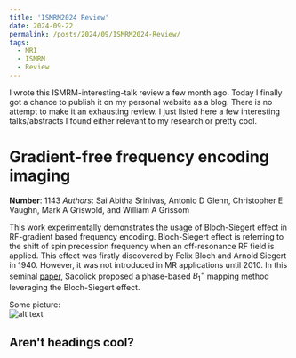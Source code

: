 ```yaml
---
title: 'ISMRM2024 Review'
date: 2024-09-22
permalink: /posts/2024/09/ISMRM2024-Review/
tags:
  - MRI
  - ISMRM
  - Review
---
```


I wrote this ISMRM-interesting-talk review a few month ago. Today I finally got a chance to publish it on my personal website as a blog. There is no attempt to make it an exhausting review. I just listed here a few interesting talks/abstracts I found either relevant to my research or pretty cool.

# Gradient-free frequency encoding imaging
**Number**: 1143
_Authors_: Sai Abitha Srinivas, Antonio D Glenn, Christopher E Vaughn, Mark A Griswold, and William A Grissom

This work experimentally demonstrates the usage of Bloch-Siegert effect in RF-gradient based
frequency encoding. Bloch-Siegert effect is referring to the shift of spin precession frequency when an
off-resonance RF field is applied. This effect was firstly discovered by Felix Bloch and Arnold Siegert
in 1940. However, it was not introduced in MR applications until 2010. In this seminal [paper](https://www.ncbi.nlm.nih.gov/pmc/articles/PMC2933656/), Sacolick
proposed a phase-based $B_1^+$ mapping method leveraging the Bloch-Siegert effect.

Some picture:<br>![alt text](https://github.com/YongliHe23/yonglihe23.github.io/blob/master/images/mstile-144x144.png)<br>


Aren't headings cool?
------
